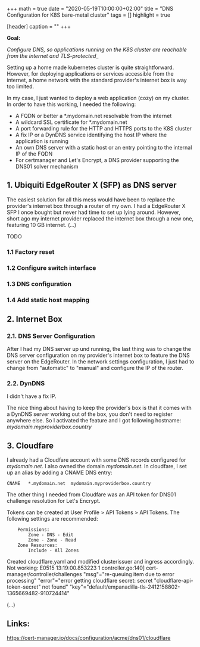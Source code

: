 +++
math = true
date = "2020-05-19T10:00:00+02:00"
title = "DNS Configuration for K8S bare-metal cluster"
tags = []
highlight = true

[header]
  caption = ""
+++

__Goal:__

_Configure DNS, so applications running on the K8S cluster are reachable from the internet and TLS-protected__

Setting up a home made kubernetes cluster is quite straightforward. However, for deploying applications or services accessible from the internet, a home network with the standard provider's internet box is way too limited. 

In my case, I just wanted to deploy a web application (cozy) on my cluster. In order to have this working, I needed the following: 
* A FQDN or better a *.mydomain.net resolvable from the internet
* A wildcard SSL certificate for *.mydomain.net
* A port forwarding rule for the HTTP and HTTPS ports to the K8S cluster
* A fix IP or a DynDNS service identifying the host IP where the application is running
* An own DNS server with a static host or an entry pointing to the internal IP of the FQDN 
* For certmanager and Let's Encrypt, a DNS provider supporting the DNS01 solver mechanism 

## 1. Ubiquiti EdgeRouter X (SFP) as DNS server

The easiest solution for all this mess would have been to replace the provider's internet box through a router of my own. I had a EdgeRouter X SFP I once bought but never had time to set up lying around. However, short ago my internet provider replaced the internet box through a new one, featuring 10 GB internet. (...)

TODO

### 1.1 Factory reset

### 1.2 Configure switch interface

### 1.3 DNS configuration

### 1.4 Add static host mapping

## 2. Internet Box

### 2.1. DNS Server Configuration

After I had my DNS server up und running, the last thing was to change the DNS server configuration on my provider's internet box to feature the DNS server on the EdgeRouter. In the network settings configuration, I just had to change from "automatic" to "manual" and configure the IP of the router. 

### 2.2. DynDNS

I didn't have a fix IP. 

The nice thing about having to keep the provider's box is that it comes with a DynDNS server working out of the box, you don't need to register anywhere else. So I activated the feature and I got following hostname: _mydomain.myproviderbox.country_

## 3. Cloudfare

I already had a Cloudfare account with some DNS records configured for _mydomain.net_. I also owned the domain _mydomain.net_. In cloudfare, I set up an alias by adding a CNAME DNS entry:
```
CNAME	*.mydomain.net	mydomain.myproviderbox.country
``` 

The other thing I needed from Cloudfare was an API token for DNS01 challenge resolution for Let's Encrypt.

Tokens can be created at User Profile > API Tokens > API Tokens. The following settings are recommended:
```
    Permissions:
        Zone - DNS - Edit
        Zone - Zone - Read
    Zone Resources:
        Include - All Zones
```

Created cloudflare.yaml and modified clusterissuer and ingress accordingly. Not working: 
E0515 13:19:00.853223       1 controller.go:140] cert-manager/controller/challenges "msg"="re-queuing item  due to error processing" "error"="error getting cloudflare secret: secret \"cloudflare-api-token-secret\" not found" "key"="default/empanadilla-tls-2412158802-1365669482-910724414" 

(...)

## Links:
https://cert-manager.io/docs/configuration/acme/dns01/cloudflare
